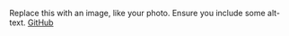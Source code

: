 Replace this with an image, like your photo. Ensure you include some alt-text.
[GitHub](http://github.com)
